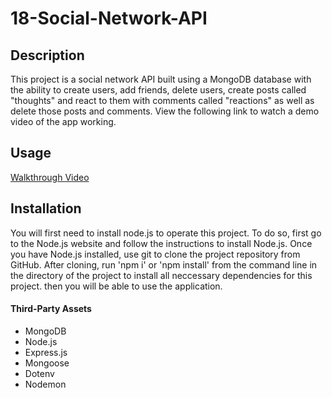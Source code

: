 # 18-Social-Network-API

## Description

This project is a social network API built using a MongoDB database with the ability to create users, add friends, delete users, create posts called "thoughts" and react to them with comments called "reactions" as well as delete those posts and comments. View the following link to watch a demo video of the app working.

## Usage

[Walkthrough Video]()

## Installation

You will first need to install node.js to operate this project. To do so, first go to the Node.js website and follow the instructions to install Node.js. Once you have Node.js installed, use git to clone the project repository from GitHub. After cloning, run 'npm i' or 'npm install' from the command line in the directory of the project to install all neccessary dependencies for this project. then you will be able to use the application.

#### Third-Party Assets

- MongoDB
- Node.js
- Express.js
- Mongoose
- Dotenv
- Nodemon
